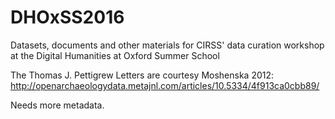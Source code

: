 # DHOxSS2016
Datasets, documents and other materials for CIRSS' data curation workshop at the Digital Humanities at Oxford Summer School

The Thomas J. Pettigrew Letters are courtesy Moshenska 2012: http://openarchaeologydata.metajnl.com/articles/10.5334/4f913ca0cbb89/

Needs more metadata.
